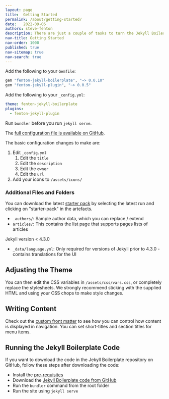 ```yaml
---
layout: page
title:  Getting Started
permalink: /about/getting-started/
date:   2022-09-06
authors: steve-fenton
description: There are just a couple of tasks to turn the Jekyll Boilerplate into your own working website.
nav-title: Getting Started
nav-order: 1000
published: true
nav-sitemap: true
nav-search: true
---
```


Add the following to your `Gemfile`:

```ruby
gem "fenton-jekyll-boilerplate", "~> 0.0.10"
gem "fenton-jekyll-plugin", "~> 0.0.5"
```

Add the following to your `_config.yml`:

```yaml
theme: fenton-jekyll-boilerplate
plugins:
  - fenton-jekyll-plugin
```

Run `bundler` before you run `jekyll serve`.

The [full configuration file is available on GitHub](https://github.com/Steve-Fenton/jekyll-boilerplate/blob/main/_config.yml).

The basic configuration changes to make are:

1. Edit `_config.yml`
   1. Edit the `title`
   2. Edit the `description`
   3. Edit the `owner`
   4. Edit the `url`
2. Add your icons to `/assets/icons/`

### Additional Files and Folders

You can download the latest [starter pack](https://github.com/Steve-Fenton/jekyll-boilerplate/actions/workflows/build-jekyll.yml) by selecting the latest run and clicking on "starter-pack" in the artefacts.

- `_authors/`: Sample author data, which you can replace / extend
- `articles/`: This contains the list page that supports pages lists of articles

Jekyll version < 4.3.0

- `_data/language.yml`: Only required for versions of Jekyll prior to 4.3.0 - contains translations for the UI

## Adjusting the Theme

You can then edit the CSS variables in `/assets/css/vars.css`, or completely replace the stylesheets. We strongly recommend sticking with the supplied HTML and using your CSS chops to make style changes.

## Writing Content

Check out the [custom front matter](/about/front-matter/) to see how you can control how content is displayed in navigation. You can set short-titles and section titles for menu items.


## Running the Jekyll Boilerplate Code

If you want to download the code in the Jekyll Boilerplate repository on GitHub, follow these steps after downloading the code:

- Install the [pre-requisites](https://jekyllrb.com/docs/)
- Download the [Jekyll Boilerplate code from GitHub](https://github.com/Steve-Fenton/jekyll-boilerplate)
- Run the `bundler` command from the root folder
- Run the site using `jekyll serve`